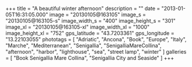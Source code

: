 +++
title = "A beautiful winter afternoon"
description = ""
date = "2013-01-05T16:31:05.000"
image = "20130105@163105"
image_s = "20130105@163105-s"
image_width_s = "400"
image_height_s = "301"
image_xl = "20130105@163105-xl"
image_width_xl = "1000"
image_height_xl = "752"
gps_latitude = "43.7203361"
gps_longitude = "13.22103055"
phototags = [ "Adriatic", "Ancona", "Book", "Europe", "Italy", "Marche", "Mediterranean", "Senigallia", "SenigalliaMareCollina", "afternoon", "harbor", "lighthouse", "sea", "street lamp", "winter" ]
galleries = [ "Book Senigallia Mare Collina", "Senigallia City and Seaside" ]
+++
